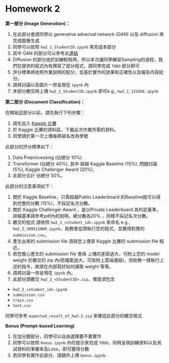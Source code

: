 # Homework 2

**第一部分 (Image Generation)：**

1. 在此部分會請同學以 generative adverisal network (GAN) 以及 diffusion 來完成圖像生成 
2. 同學可以依照 `hw2_1_StudentID.ipynb` 來完成本部分
3. 其中 GAN 的部分可以參考此[連結](https://pytorch.org/tutorials/beginner/dcgan_faces_tutorial.html)
4. Diffusion 的部分由於訓練較耗時，所以本次讓同學練習Sampling的過程，我們在提供的程式內有撰寫了部分程式，請同學完成 `TODO` 部分即可
5. 評分標準將依照作業説明的配分，並基於實作的效果和正確性以及報告内容給分。
6. 請將討論以及圖片一併呈現在 `ipynb` 內
7. 本部分繳交時上傳 `hw2_1_StudentID.ipynb` 即可e.g.,  `hw2_1_123456.ipynb`

**第二部分 (Document Classification)：**

在開始這部分以前，請先執行下列步驟：

1. 請先加入 [Kaggle 比賽](https://www.kaggle.com/competitions/2023-deeplearning-hw2-news-classification)
2. 於 Kaggle 比賽的資料區，下載此次作業所需的資料。
3. 同學請於第一次上傳後將組名改為學號

此部分的評分標準如下：

1. Data Preprocessing (佔總分 10%)
2. Transformer (佔總分 40%), 其中 超越 Kaggle Baseline (15%), 問題討論 (5%), Kaggle Challenger Award (20%),
3. 此部分合計 佔總分 50%。

此部分的注意事項如下：

1. 關於 Kaggle Baseline，只需超越Public Leaderboard 的Baseline就可以得到完整的分數 (15%)，不採記名次分數。
2. 關於 Kaggle Challenger Award ，是以Private Leaderboard 為判定基準，詳細基準請參考pdf內的說明。總分數為20% ，同樣不採記名次分數。
3. 繳交的程式 請依照 `hw2_2_<student_id>.ipynb` 來命名  e.g., `hw2_2_309511000.ipynb`，助教會從頭執行您的程式，並獲得對應的 `submission.csv`。
4. 產生出來的 submission file 須與您上傳至 Kaggle 比賽的 submission file 相近。
5. 若您擔心產生的 submission file 會與 上傳的差距過大，可附上您的 model weight 於繳交的 zip 內(若檔案過大，可改附上雲端連結)，但助教一樣執行上述的指令，故請在內部寫好如何讀取 weight 等等。
6. 請將討論一併呈現在 `ipynb` 內。
7. 此部分請繳交 `hw2_2_<StudentID>.zip`，裡面須包含

- `hw2_2_<student_id>.ipynb`
- `submission.csv`
- `train.csv`
- `test.csv`

同學可參考 `expected_result_of_hw2-2.zip` 來確認此部分的繳交格式

**Bonus (Prompt-based Learning)**

1. 在加分題部分，同學可以自由選擇要不要實作
2. 同學可以依照 `bonus.ipynb` 內的提示來完成 `TODO`，同時呈現訓練資料以及測試資料的準確率及Loss，即可獲得分數
3. 若同學有實作此部分，請額外上傳 `bonus.ipynb`.
